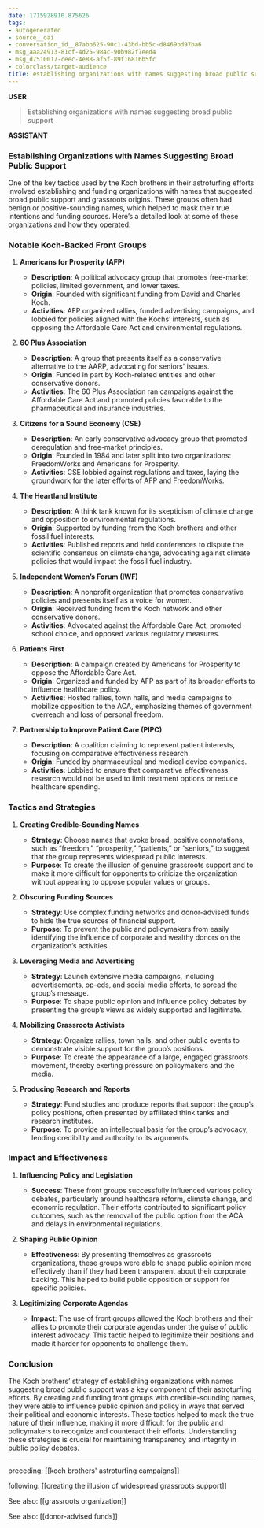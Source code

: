 ```yaml
---
date: 1715928910.875626
tags:
- autogenerated
- source__oai
- conversation_id__87abb625-90c1-43bd-bb5c-d8469bd97ba6
- msg_aaa24913-81cf-4d25-984c-90b982f7eed4
- msg_d7510017-ceec-4e88-af5f-89f16816b5fc
- colorclass/target-audience
title: establishing organizations with names suggesting broad public support
---
```


**USER**

> Establishing organizations with names suggesting broad public support


**ASSISTANT**

### Establishing Organizations with Names Suggesting Broad Public Support

One of the key tactics used by the Koch brothers in their astroturfing efforts involved establishing and funding organizations with names that suggested broad public support and grassroots origins. These groups often had benign or positive-sounding names, which helped to mask their true intentions and funding sources. Here’s a detailed look at some of these organizations and how they operated:

### Notable Koch-Backed Front Groups

1. **Americans for Prosperity (AFP)**
   - **Description**: A political advocacy group that promotes free-market policies, limited government, and lower taxes.
   - **Origin**: Founded with significant funding from David and Charles Koch.
   - **Activities**: AFP organized rallies, funded advertising campaigns, and lobbied for policies aligned with the Kochs’ interests, such as opposing the Affordable Care Act and environmental regulations.

2. **60 Plus Association**
   - **Description**: A group that presents itself as a conservative alternative to the AARP, advocating for seniors' issues.
   - **Origin**: Funded in part by Koch-related entities and other conservative donors.
   - **Activities**: The 60 Plus Association ran campaigns against the Affordable Care Act and promoted policies favorable to the pharmaceutical and insurance industries.

3. **Citizens for a Sound Economy (CSE)**
   - **Description**: An early conservative advocacy group that promoted deregulation and free-market principles.
   - **Origin**: Founded in 1984 and later split into two organizations: FreedomWorks and Americans for Prosperity.
   - **Activities**: CSE lobbied against regulations and taxes, laying the groundwork for the later efforts of AFP and FreedomWorks.

4. **The Heartland Institute**
   - **Description**: A think tank known for its skepticism of climate change and opposition to environmental regulations.
   - **Origin**: Supported by funding from the Koch brothers and other fossil fuel interests.
   - **Activities**: Published reports and held conferences to dispute the scientific consensus on climate change, advocating against climate policies that would impact the fossil fuel industry.

5. **Independent Women’s Forum (IWF)**
   - **Description**: A nonprofit organization that promotes conservative policies and presents itself as a voice for women.
   - **Origin**: Received funding from the Koch network and other conservative donors.
   - **Activities**: Advocated against the Affordable Care Act, promoted school choice, and opposed various regulatory measures.

6. **Patients First**
   - **Description**: A campaign created by Americans for Prosperity to oppose the Affordable Care Act.
   - **Origin**: Organized and funded by AFP as part of its broader efforts to influence healthcare policy.
   - **Activities**: Hosted rallies, town halls, and media campaigns to mobilize opposition to the ACA, emphasizing themes of government overreach and loss of personal freedom.

7. **Partnership to Improve Patient Care (PIPC)**
   - **Description**: A coalition claiming to represent patient interests, focusing on comparative effectiveness research.
   - **Origin**: Funded by pharmaceutical and medical device companies.
   - **Activities**: Lobbied to ensure that comparative effectiveness research would not be used to limit treatment options or reduce healthcare spending.

### Tactics and Strategies

1. **Creating Credible-Sounding Names**
   - **Strategy**: Choose names that evoke broad, positive connotations, such as “freedom,” “prosperity,” “patients,” or “seniors,” to suggest that the group represents widespread public interests.
   - **Purpose**: To create the illusion of genuine grassroots support and to make it more difficult for opponents to criticize the organization without appearing to oppose popular values or groups.

2. **Obscuring Funding Sources**
   - **Strategy**: Use complex funding networks and donor-advised funds to hide the true sources of financial support.
   - **Purpose**: To prevent the public and policymakers from easily identifying the influence of corporate and wealthy donors on the organization’s activities.

3. **Leveraging Media and Advertising**
   - **Strategy**: Launch extensive media campaigns, including advertisements, op-eds, and social media efforts, to spread the group’s message.
   - **Purpose**: To shape public opinion and influence policy debates by presenting the group’s views as widely supported and legitimate.

4. **Mobilizing Grassroots Activists**
   - **Strategy**: Organize rallies, town halls, and other public events to demonstrate visible support for the group’s positions.
   - **Purpose**: To create the appearance of a large, engaged grassroots movement, thereby exerting pressure on policymakers and the media.

5. **Producing Research and Reports**
   - **Strategy**: Fund studies and produce reports that support the group’s policy positions, often presented by affiliated think tanks and research institutes.
   - **Purpose**: To provide an intellectual basis for the group’s advocacy, lending credibility and authority to its arguments.

### Impact and Effectiveness

1. **Influencing Policy and Legislation**
   - **Success**: These front groups successfully influenced various policy debates, particularly around healthcare reform, climate change, and economic regulation. Their efforts contributed to significant policy outcomes, such as the removal of the public option from the ACA and delays in environmental regulations.

2. **Shaping Public Opinion**
   - **Effectiveness**: By presenting themselves as grassroots organizations, these groups were able to shape public opinion more effectively than if they had been transparent about their corporate backing. This helped to build public opposition or support for specific policies.

3. **Legitimizing Corporate Agendas**
   - **Impact**: The use of front groups allowed the Koch brothers and their allies to promote their corporate agendas under the guise of public interest advocacy. This tactic helped to legitimize their positions and made it harder for opponents to challenge them.

### Conclusion

The Koch brothers’ strategy of establishing organizations with names suggesting broad public support was a key component of their astroturfing efforts. By creating and funding front groups with credible-sounding names, they were able to influence public opinion and policy in ways that served their political and economic interests. These tactics helped to mask the true nature of their influence, making it more difficult for the public and policymakers to recognize and counteract their efforts. Understanding these strategies is crucial for maintaining transparency and integrity in public policy debates.


---

preceding: [[koch brothers' astroturfing campaigns]]  


following: [[creating the illusion of widespread grassroots support]]

See also: [[grassroots organization]]


See also: [[donor-advised funds]]